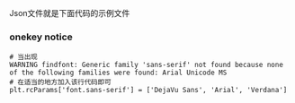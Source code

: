 Json文件就是下面代码的示例文件

### onekey notice
```
# 当出现
WARNING	findfont: Generic family 'sans-serif' not found because none of the following families were found: Arial Unicode MS
# 在适当的地方加入该行代码即可
plt.rcParams['font.sans-serif'] = ['DejaVu Sans', 'Arial', 'Verdana']
```

